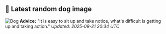 ## 🐶 Latest random dog image
![Dog](https://images.dog.ceo/breeds/terrier-norwich/n02094258_2981.jpg)
**Advice:** "It is easy to sit up and take notice, what's difficult is getting up and taking action."
*Updated: 2025-09-21 20:34 UTC*
